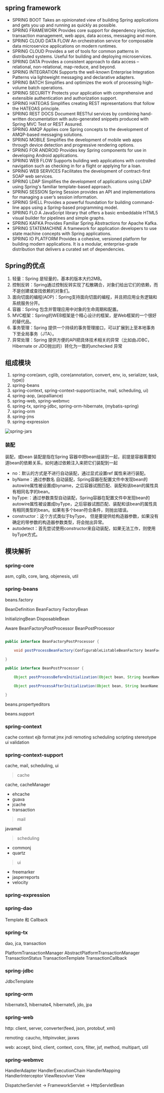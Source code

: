
## spring framework
* SPRING BOOT Takes an opinionated view of building Spring applications and gets you up and running as quickly as possible.
* SPRING FRAMEWORK Provides core support for dependency injection, transaction management, web apps, data access, messaging and more.
* SPRING CLOUD DATA FLOW An orchestration service for composable data microservice applications on modern runtimes.
* SPRING CLOUD Provides a set of tools for common patterns in distributed systems. Useful for building and deploying microservices.
* SPRING DATA Provides a consistent approach to data access – relational, non-relational, map-reduce, and beyond.
* SPRING INTEGRATION Supports the well-known Enterprise Integration Patterns via lightweight messaging and declarative adapters.
* SPRING BATCH Simplifies and optimizes the work of processing high-volume batch operations.
* SPRING SECURITY Protects your application with comprehensive and extensible authentication and authorization support.
* SPRING HATEOAS Simplifies creating REST representations that follow the HATEOAS principle.
* SPRING REST DOCS Document RESTful services by combining hand-written documentation with auto-generated snippets produced with Spring MVC Test or REST Assured.
* SPRING AMQP Applies core Spring concepts to the development of AMQP-based messaging solutions.
* SPRING MOBILE Simplifies the development of mobile web apps through device detection and progressive rendering options.
* SPRING FOR ANDROID Provides key Spring components for use in developing Android applications.
* SPRING WEB FLOW Supports building web applications with controlled navigation such as checking in for a flight or applying for a loan.
* SPRING WEB SERVICES Facilitates the development of  contract-first SOAP web services.
* SPRING LDAP Simplifies the development of applications using LDAP using Spring's familiar template-based approach.
* SPRING SESSION Spring Session provides an API and implementations for managing a user’s session information.
* SPRING SHELL Provides a powerful foundation for building command-line apps using a Spring-based programming model.
* SPRING FLO A JavaScript library that offers a basic embeddable HTML5 visual builder for pipelines and simple graphs.
* SPRING KAFKA Provides Familiar Spring Abstractions for Apache Kafka.
* SPRING STATEMACHINE A framework for application developers to use state machine concepts with Spring applications.
* SPRING IO PLATFORM Provides a cohesive, versioned platform for building modern applications. It is a modular, enterprise-grade distribution that delivers a curated set of dependencies.

## Spring的优点
1.	轻量：Spring 是轻量的，基本的版本大约2MB。
2.	控制反转：Spring通过控制反转实现了松散耦合，对象们给出它们的依赖，而不是创建或查找依赖的对象们。
3.	面向切面的编程(AOP)：Spring支持面向切面的编程，并且把应用业务逻辑和系统服务分开。
4.	容器：Spring 包含并管理应用中对象的生命周期和配置。
5.	MVC框架：Spring的WEB框架是个精心设计的框架，是Web框架的一个很好的替代品。
6.	事务管理：Spring 提供一个持续的事务管理接口，可以扩展到上至本地事务下至全局事务（JTA）。
7.	异常处理：Spring 提供方便的API把具体技术相关的异常（比如由JDBC，Hibernate or JDO抛出的）转化为一致的unchecked 异常

## 组成模块
1.	spring-core(asm, cglib, core(annotation, convert, env, io, serializer, task, type))
2.	spring-beans
3.	spring-context, spring-context-support(cache, mail, scheduling, ui)
4.	spring-aop, (aopalliance)
5.	spring-web, spring-webmvc
6.	spring-tx, spring-jdbc, spring-orm-hibernate, (mybatis-spring)
7.	spring-orm
8.	spring-jms
9.	spring-expression

![spring-jars](./img/spring-jars.jpg "spring-jars")



### 装配

装配，或bean 装配是指在Spring 容器中把bean组装到一起，前提是容器需要知道bean的依赖关系，如何通过依赖注入来把它们装配到一起 

*	no：默认的方式是不进行自动装配，通过显式设置ref 属性来进行装配。
*	byName：通过参数名 自动装配，Spring容器在配置文件中发现bean的autowire属性被设置成byname，之后容器试图匹配、装配和该bean的属性具有相同名字的bean。
*	byType:：通过参数类型自动装配，Spring容器在配置文件中发现bean的autowire属性被设置成byType，之后容器试图匹配、装配和该bean的属性具有相同类型的bean。如果有多个bean符合条件，则抛出错误。
*	constructor：这个方式类似于byType， 但是要提供给构造器参数，如果没有确定的带参数的构造器参数类型，将会抛出异常。
*	autodetect：首先尝试使用constructor来自动装配，如果无法工作，则使用byType方式。


## 模块解析

### spring-core
asm, cglib, core, lang, objenesis, util

### spring-beans

beans.factory

BeanDefinition
BeanFactory
FactoryBean

InitializingBean
DisposableBean

Aware
BeanFactoryPostProcessor
BeanPostProcessor

``` java

public interface BeanFactoryPostProcessor {

	void postProcessBeanFactory(ConfigurableListableBeanFactory beanFactory) throws BeansException;
	
}

public interface BeanPostProcessor {

	Object postProcessBeforeInitialization(Object bean, String beanName) throws BeansException;

	Object postProcessAfterInitialization(Object bean, String beanName) throws BeansException;

}

```

beans.propertyeditors

beans.support

### spring-context

cache
context
ejb
format
jmx
jndi
remoting
scheduling
scripting
stereotype
ui
validation

### spring-context-support
cache, mail, scheduling, ui

> cache

cache, cacheManager

*  ehcache
*  guava
*  jcache
*  transaction

> mail

javamail

> scheduling

* commonj
* quartz

> ui

* freemarker
* jasperreports
* velocity

### spring-expression

### spring-dao
Template 和 Callback

### spring-tx
dao, jca, transaction

PlatformTransactionManager
AbstractPlatformTransactionManager
TransactionStatus
TransactionTemplate
TransactionCallback

### spring-jdbc
JdbcTemplate

### spring-orm
hibernate3, hibernate4, hibernate5, jdo, jpa


### spring-web
http: client, server, converter(feed, json, protobuf, xml)

remoting: caucho, httpinvoker, jaxws

web: accept, bind, client, context, cors, filter, jsf, method, multipart, util

### spring-webmvc

HandlerAdapter
HandlerExecutionChain
HandlerMapping
HandlerInterceptor
ViewResovlver
View

DispatcherServlet -> FrameworkServlet -> HttpServletBean



